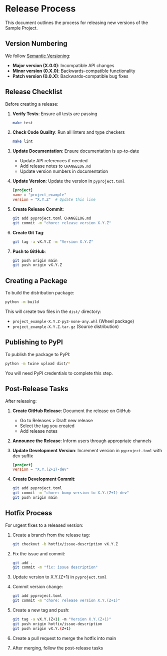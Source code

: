 # Release Process

This document outlines the process for releasing new versions of the Sample Project.

## Version Numbering

We follow [Semantic Versioning](https://semver.org/):

- **Major version (X.0.0)**: Incompatible API changes
- **Minor version (0.X.0)**: Backwards-compatible functionality
- **Patch version (0.0.X)**: Backwards-compatible bug fixes

## Release Checklist

Before creating a release:

1. **Verify Tests**: Ensure all tests are passing

   ```bash
   make test
   ```

2. **Check Code Quality**: Run all linters and type checkers

   ```bash
   make lint
   ```

3. **Update Documentation**: Ensure documentation is up-to-date

   - Update API references if needed
   - Add release notes to `CHANGELOG.md`
   - Update version numbers in documentation

4. **Update Version**: Update the version in `pyproject.toml`

   ```toml
   [project]
   name = "project_example"
   version = "X.Y.Z"  # Update this line
   ```

5. **Create Release Commit**:

   ```bash
   git add pyproject.toml CHANGELOG.md
   git commit -m "chore: release version X.Y.Z"
   ```

6. **Create Git Tag**:

   ```bash
   git tag -a vX.Y.Z -m "Version X.Y.Z"
   ```

7. **Push to GitHub**:

   ```bash
   git push origin main
   git push origin vX.Y.Z
   ```

## Creating a Package

To build the distribution package:

```bash
python -m build
```

This will create two files in the `dist/` directory:

- `project_example-X.Y.Z-py3-none-any.whl` (Wheel package)
- `project_example-X.Y.Z.tar.gz` (Source distribution)

## Publishing to PyPI

To publish the package to PyPI:

```bash
python -m twine upload dist/*
```

You will need PyPI credentials to complete this step.

## Post-Release Tasks

After releasing:

1. **Create GitHub Release**: Document the release on GitHub

   - Go to Releases > Draft new release
   - Select the tag you created
   - Add release notes

2. **Announce the Release**: Inform users through appropriate channels

3. **Update Development Version**: Increment version in `pyproject.toml` with dev suffix

   ```toml
   [project]
   version = "X.Y.(Z+1)-dev"
   ```

4. **Create Development Commit**:

   ```bash
   git add pyproject.toml
   git commit -m "chore: bump version to X.Y.(Z+1)-dev"
   git push origin main
   ```

## Hotfix Process

For urgent fixes to a released version:

1. Create a branch from the release tag:

   ```bash
   git checkout -b hotfix/issue-description vX.Y.Z
   ```

2. Fix the issue and commit:

   ```bash
   git add .
   git commit -m "fix: issue description"
   ```

3. Update version to X.Y.(Z+1) in `pyproject.toml`

4. Commit version change:

   ```bash
   git add pyproject.toml
   git commit -m "chore: release version X.Y.(Z+1)"
   ```

5. Create a new tag and push:

   ```bash
   git tag -a vX.Y.(Z+1) -m "Version X.Y.(Z+1)"
   git push origin hotfix/issue-description
   git push origin vX.Y.(Z+1)
   ```

6. Create a pull request to merge the hotfix into main

7. After merging, follow the post-release tasks

